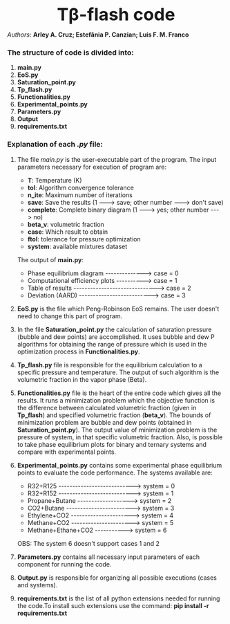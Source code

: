 
<div style="text-align: center; font-size: 40px; font-weight: bold;">
Tβ-flash code
</div>

*Authors*: **Arley A. Cruz; Estefânia P. Canzian; Luís F. M. Franco**
### The structure of code is divided into:
	
1. **main.py**
2. **EoS.py**
3. **Saturation_point.py**
4. **Tp_flash.py**
5. **Functionalities.py**
6. **Experimental_points.py**
7. **Parameters.py**
8. **Output**
9. **requirements.txt**

### Explanation of each *.py* file:
1. The file *main.py* is the user-executable part of the program. The input parameters necessary for execution of program are:

   - **T**: Temperature (K)
   - **tol**: Algorithm convergence tolerance
   - **n_ite**: Maximum number of iterations
   - **save**: Save the results (1 ---> save; other number ---> don't save)
   - **complete**: Complete binary diagram (1 ---> yes; other number ---> no)
   - **beta_v**: volumetric fraction
   - **case**: Which result to obtain
   - **ftol**: tolerance for pressure optimization
   - **system**: available mixtures dataset

   The output of **main.py**:
   - Phase equilibrium diagram --------------> case = 0
   - Computational efficiency plots ----------> case = 1
   - Table of results ------------------------------> case = 2
   - Deviation (AARD) --------------------------> case = 3
   

2. **EoS.py** is the file which Peng-Robinson EoS remains. The user doesn't need to change this part of program.


3. In the file **Saturation_point.py** the calculation of saturation pressure (bubble and dew points) are accomplished. 
It uses bubble and dew P algorithms for obtaining the range of pressure which is used in the optimization process in **Functionalities.py**.


4. **Tp_flash.py** file is responsible for the equilibrium calculation to a specific pressure and temperature. 
The output of such algorithm is the volumetric fraction in the vapor phase (Beta).


5. **Functionalities.py** file is the heart of the entire code which gives all the results. 
It runs a minimization problem which the objective function is the difference between calculated volumetric fraction (given in **Tp_flash**) 
and specified volumetric fraction (**beta_v**). The bounds of minimization problem are bubble and dew points (obtained in **Saturation_point.py**).
The output value of minimization problem is the pressure of system, in that specific volumetric fraction.
Also, is possible to take phase equilibrium plots for binary and ternary systems and compare with experimental points. 


6. **Experimental_points.py** contains some experimental phase equilibrium points to evaluate the code performance. The systems available are:
   - R32+R125 ---------------------------> system = 0
   - R32+R152 ---------------------------> system = 1
   - Propane+Butane -------------------> system = 2
   - CO2+Butane ------------------------> system = 3
   - Ethylene+CO2 ----------------------> system = 4
   - Methane+CO2 ----------------------> system = 5
   - Methane+Ethane+CO2 -----------> system = 6
   
   OBS: The system 6 doesn't support cases 1 and 2
   

7. **Parameters.py** contains all necessary input parameters of each component for running the code.


8. **Output.py** is responsible for organizing all possible executions (cases and systems).


9. **requirements.txt** is the list of all python extensions needed for running the code.To install such extensions use the command:
    **pip install -r requirements.txt** 